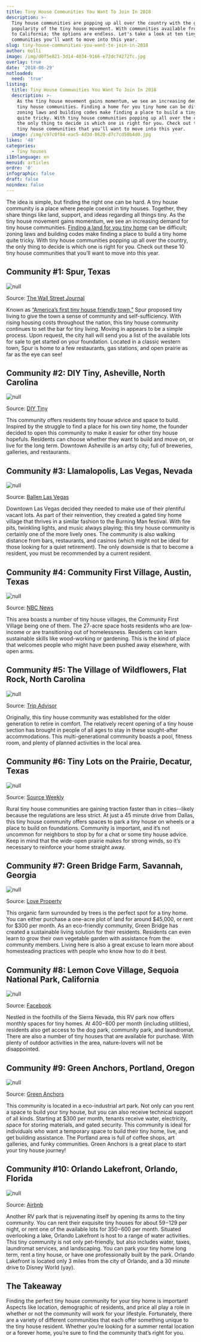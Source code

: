 ```yaml
---
title: Tiny House Communities You Want To Join In 2018
description: >-
  Tiny house communities are popping up all over the country with the growing
  popularity of the tiny house movement. With communities available from Florida
  to California; the options are endless. Let's take a look at ten tiny house
  communities you'll want to move into this year. 
slug: tiny-house-communities-you-want-to-join-in-2018
author: molli
image: /img/d0f5e821-3d14-4034-9166-e72dc74272fc.jpg
overlay: true
date: '2018-08-29'
notloaded:
  need: 'true'
listing:
  title: Tiny House Communities You Want To Join In 2018
  description: >-
    As the tiny house movement gains momentum, we see an increasing demand for
    tiny house communities. Finding a home for you tiny home can be difficult;
    zoning laws and building codes make finding a place to build a tiny home
    quite tricky. With tiny house communities popping up all over the country,
    the only thing to decide is which one is right for you. Check out these 10
    tiny house communities that you’ll want to move into this year.
  image: /img/c97c0f84-eac5-4d3d-8620-d7c7cd50b4d0.jpg
likes: '48'
categories:
  - Tiny houses
i18nlanguage: en
menuid: articles
ordre: '0'
infographic: false
draft: false
noindex: false
---
```

The idea is simple, but finding the right one can be hard. A tiny house community is a place where people coexist in tiny houses. Together, they share things like land, support, and ideas regarding all things tiny. As the tiny house movement gains momentum, we see an increasing demand for tiny house communities. [Finding a land for you tiny home](https://www.tinysociety.co/articles/how-to-find-land-for-tiny-houses/) can be difficult; zoning laws and building codes make finding a place to build a tiny home quite tricky. With tiny house communities popping up all over the country, the only thing to decide is which one is right for you. Check out these 10 tiny house communities that you’ll want to move into this year.

## Community #1: Spur, Texas

![null](/img/spur.png)

<span class="figcaption">Source: [The Wall Street Journal](https://www.wsj.com/articles/west-texas-town-finds-tiny-house-crowd-a-bit-too-earthy-1465867332)</span>

Known as [“America’s first tiny house friendly town,”](https://www.spurfreedom.org/) Spur proposed tiny living to give the town a sense of community and self-sufficiency. With rising housing costs throughout the nation, this tiny house community continues to set the bar for tiny living. Moving in appears to be a simple process. Upon request, the city hall will send you a list of the available lots for sale to get started on your foundation. Located in a classic western town, Spur is home to a few restaurants, gas stations, and open prairie as far as the eye can see!

## Community #2: DIY Tiny, Asheville, North Carolina

![null](/img/tiny2-1024x683.jpg)

<span class="figcaption">Source: [DIY Tiny](http://www.diytiny.com/)</span>

This community offers residents tiny house advice and space to build. Inspired by the struggle to find a place for his own tiny home, the founder decided to open this community to make it easier for other tiny house hopefuls. Residents can choose whether they want to build and move on, or live for the long term. Downtown Asheville is an artsy city; full of breweries, galleries, and restaurants. 

## Community #3: Llamalopolis, Las Vegas, Nevada

![null](/img/10974293_1024239660924895_1634397214236077947_o.jpg)

<span class="figcaption">Source: [Ballen Las Vegas](https://ballenvegas.com/airstream-park-tiny-living-downtown-las-vegas/)</span>

Downtown Las Vegas decided they needed to make use of their plentiful vacant lots. As part of their reinvention, they created a gated tiny home village that thrives in a similar fashion to the Burning Man festival. With fire pits, twinkling lights, and music always playing; this tiny house community is certainly one of the more lively ones. The community is also walking distance from bars, restaurants, and casinos (which might not be ideal for those looking for a quiet retirement). The only downside is that to become a resident, you must be recommended by a current resident. 

## Community #4: Community First Village, Austin, Texas

![null](/img/austin_tiny_homes_d9c38350733366c299f8d95f8b3cee4c.fit-760w.jpg)

<span class="figcaption">Source: [NBC News](http://nbcnews.com)</span>

This area boasts a number of tiny house villages, the Community First Village being one of them. The 27-acre space hosts residents who are low-income or are transitioning out of homelessness. Residents can learn sustainable skills like wood-working or gardening. This is the kind of place that welcomes people who might have been pushed away elsewhere, with open arms. 

## Community #5: The Village of Wildflowers, Flat Rock, North Carolina

![null](/img/the-village-of-wildflowers.jpg)

<span class="figcaption">Source: [Trip Advisor](www.tripadvisor.com)</span>

Originally, this tiny house community was established for the older generation to retire in comfort. The relatively recent opening of a tiny house section has brought in people of all ages to stay in these sought-after accommodations. This multi-generational community boasts a pool, fitness room, and plenty of planned activities in the local area. 

## Community #6: Tiny Lots on the Prairie, Decatur, Texas

![null](/img/feature_1-cbc475ebc870ffdc.jpg)

<span class="figcaption">Source: [Source Weekly](https://www.bendsource.com/bend/tiny-homes/Content?oid=2612214)</span>

Rural tiny house communities are gaining traction faster than in cities--likely because the regulations are less strict. At just a 45 minute drive from Dallas, this tiny house community offers spaces to park a tiny house on wheels or a place to build on foundations. Community is important, and it’s not uncommon for neighbors to stop by for a chat or some tiny house advice. Keep in mind that the wide-open prairie makes for strong winds, so it’s necessary to reinforce your home straight away. 

## Community #7: Green Bridge Farm, Savannah, Georgia

![null](/img/1cb84d15-b3ba-435a-88c7-573e64814a44-ravenlore-extra.jpg)

<span class="figcaption">Source: [Love Property](https://www.loveproperty.com/galleryextended/67887/tiny-home-communities-that-will-make-you-feel-welcome)</span>

This organic farm surrounded by trees is the perfect spot for a tiny home. You can either purchase a one-acre plot of land for around $45,000, or rent for $300 per month. As an eco-friendly community, Green Bridge has created a sustainable living solution for their residents. Residents can even learn to grow their own vegetable garden with assistance from the community members. Living here is also a great excuse to learn more about homesteading practices with people who know how to do it best. 

## Community #8: Lemon Cove Village, Sequoia National Park, California

![null](/img/images.png)

<span class="figcaption">Source: [Facebook](https://www.google.co.za/url?sa=i&rct=j&q=&esrc=s&source=images&cd=&cad=rja&uact=8&ved=2ahUKEwjE-P_8t5LdAhVHyoUKHTRxBkcQjhx6BAgBEAM&url=https%3A%2F%2Fwww.facebook.com%2Ftinyhouselemoncove%2F&psig=AOvVaw1fj25iG0SiXpl8d6tVJa6P&ust=1535638072892046)</span>

Nestled in the foothills of the Sierra Nevada, this RV park now offers monthly spaces for tiny homes. At $400-$600 per month (including utilities), residents also get access to the dog park, community park, and laundromat. There are also a number of tiny houses that are available for purchase. With plenty of outdoor activities in the area, nature-lovers will not be disappointed. 

## Community #9: Green Anchors, Portland, Oregon

![null](/img/img_6289-copy-618x618.jpg)

<span class="figcaption">Source: [Green Anchors](http://www.greenanchorspdx.com/)</span>

This community is located in a eco-industrial art park. Not only can you rent a space to build your tiny house, but you can also receive technical support of all kinds. Starting at $300 per month, tenants receive water, electricity, space for storing materials, and gated security. This community is ideal for individuals who want a temporary space to build their tiny home, live, and get building assistance. The Portland area is full of coffee shops, art galleries, and funky communities. Green Anchors is a great place to start your tiny house journey!

## Community #10: Orlando Lakefront, Orlando, Florida

![null](/img/orlando.png)

<span class="figcaption">Source: [Airbnb](https://www.airbnb.com/rooms/18854613?guests=1&adults=1&user_id=56824797&ref_device_id=df75a29b982dd556&_branch_match_id=563361591054072935)</span>

Another RV park that is rejuvenating itself by opening its arms to the tiny community. You can rent their exquisite tiny houses for about $59-$129 per night, or rent one of the available lots for $350-$600 per month. Situated overlooking a lake, Orlando Lakefront is host to a range of water activities. This tiny community is not only pet-friendly, but also includes water, taxes, laundromat services, and landscaping. You can park your tiny home long term, rent a tiny house, or have one professionally built by the park. Orlando Lakefront is located only 3 miles from the city of Orlando, and a 30 minute drive to Disney World (yay). 

## The Takeaway

Finding the perfect tiny house community for your tiny home is important! Aspects like location, demographic of residents, and price all play a role in whether or not the community will work for your lifestyle. Fortunately, there are a variety of different communities that each offer something unique to the tiny house resident. Whether you’re looking for a summer rental location or a forever home, you’re sure to find the community that’s right for you.
